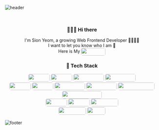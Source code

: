![header](https://capsule-render.vercel.app/api?type=Waving&color=gradient&height=300&section=header&text=SIONYEOM&fontSize=90)

<br>

<h3 align="center"> 🙋🏻‍♂️ Hi there  </h3>

<div align="center">
I'm Sion Yeom, a growing Web Frontend Developer 🧑🏻‍💻🌱
<br>
I want to let you know who I am 🙈 
<br>
Here is My 
<a target="_blank" href="https://www.notion.so/99ffb6b4bf11475ea75b997efc9b6a5d"><img align="center" style="width:80px; height:25px; border-radius:5px;" src="https://img.shields.io/badge/Notion-%23000000.svg?style=for-the-badge&logo=notion&logoColor=white"/></a>
</div>

<h3 align="center"> 🦾 Tech Stack  </h3>
<div align="center">
	<img style="width:70px; height:25px; border-radius:5px;" src="https://img.shields.io/badge/html5-%23E34F26.svg?style=for-the-badge&logo=html5&logoColor=white"/>
	<img style="width:70px; height:25px; border-radius:5px;" src="https://img.shields.io/badge/css3-%231572B6.svg?style=for-the-badge&logo=css3&logoColor=white"/>
	<img style="width:100px; height:25px; border-radius:5px;" src="https://img.shields.io/badge/javascript-%23323330.svg?style=for-the-badge&logo=javascript&logoColor=%23F7DF1E"/>
    <img style="width:100px; height:25px; border-radius:5px;" src="https://img.shields.io/badge/typescript-%23007ACC.svg?style=for-the-badge&logo=typescript&logoColor=white"/>
    <br>
	<img style="width:70px; height:25px; border-radius:5px;" src="https://img.shields.io/badge/react-%2320232a.svg?style=for-the-badge&logo=react&logoColor=%2361DAFB"/>
    <img style="width:70px; height:25px; border-radius:5px;" src="https://img.shields.io/badge/redux-%23593d88.svg?style=for-the-badge&logo=redux&logoColor=white"/>
	<img style="width:100px; height:25px; border-radius:5px;" src="https://img.shields.io/badge/-React%20Query-FF4154?style=for-the-badge&logo=react%20query&logoColor=white"/>
	<img style="width:100px; height:25px; border-radius:5px;" src="https://img.shields.io/badge/React_Router-CA4245?style=for-the-badge&logo=react-router&logoColor=white"/>
<img style="width:120px; height:25px; border-radius:5px;" src="https://img.shields.io/badge/React%20Hook%20Form-%23EC5990.svg?style=for-the-badge&logo=reacthookform&logoColor=white"/>
<img style="width:130px; height:25px; border-radius:5px;" src="https://img.shields.io/badge/styled--components-DB7093?style=for-the-badge&logo=styled-components&logoColor=white"/>
	<br>
  <img style="width:70px; height:25px; border-radius:5px;" src="https://img.shields.io/badge/jquery-%230769AD.svg?style=for-the-badge&logo=jquery&logoColor=white"/>
  <img style="width:70px; height:25px; border-radius:5px;" src="https://img.shields.io/badge/node.js-6DA55F?style=for-the-badge&logo=node.js&logoColor=white"/>
  <img style="width:90px; height:25px; border-radius:5px;" src="https://img.shields.io/badge/express.js-%23404d59.svg?style=for-the-badge&logo=express&logoColor=%2361DAFB"/>
      <br>
  <img style="width:90px; height:25px; border-radius:5px;" src="https://img.shields.io/badge/Socket.io-black?style=for-the-badge&logo=socket.io&badgeColor=010101"/>
  <img style="width:60px; height:25px; border-radius:5px;" src="https://img.shields.io/badge/php-%23777BB4.svg?style=for-the-badge&logo=php&logoColor=white"/>


</div>

![footer](https://capsule-render.vercel.app/api?color=gradient&section=footer&type=Waving)
